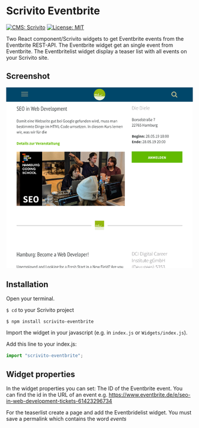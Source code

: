 # Scrivito Eventbrite
[![CMS: Scrivito](https://img.shields.io/badge/CMS-Scrivito-brightgreen.svg)](https://scrivito.com) [![License: MIT](https://img.shields.io/badge/License-MIT-blue.svg)](https://opensource.org/licenses/MIT)

Two React component/Scrivito widgets to get Eventbrite events from the Eventbrite REST-API.
The Eventbrite widget get an single event from Eventbrite.
The Eventbritelist widget display a teaser list with all events on your Scrivito site.

## Screenshot

![Screenshot](https://raw.githubusercontent.com/mdwp/scrivito-eventbrite/master/eventbrite-screenshot.png)

## Installation

Open your terminal.

`$ cd` to your Scrivito project

```shell
$ npm install scrivito-eventbrite
```

Import the widget in your javascript (e.g. in `index.js` or `Widgets/index.js`).

Add this line to your index.js:

```js
import "scrivito-eventbrite";
```

## Widget properties

In the widget properties you can set:
The ID of the Eventbrite event. You can find the id in the URL of an event e.g. https://www.eventbrite.de/e/seo-in-web-development-tickets-61423296734

For the teaserlist create a page and add the Eventbridelist widget. You must save a permalink which contains the word *events*